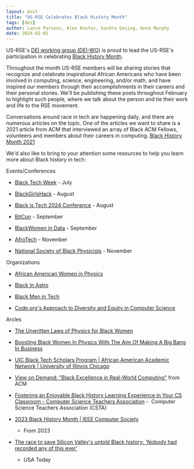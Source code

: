 ```yaml
---
layout: post
title: "US-RSE Celebrates Black History Month"
tags: [dei]
author: Lance Parsons, Alex Koufos, Sandra Gesing, Anna Murphy
date: 2024-02-01
---
```


US-RSE's [DEI working group (DEI-WG)](https://us-rse.org/wg/dei/) is proud to
lead the US-RSE's participation in celebrating [Black History
Month](https://www.blackhistorymonth.gov/).

Throughout the month US-RSE members will be sharing stories that recognize and
celebrate inspirational African Americans who have been involved in computing,
science, engineering, and/or math, and have inspired our members through their
accomplishments in their careers and their personal stories. We'll be
publishing these posts throughout February to highlight such people, where we
talk about the person and tie their work and life to the RSE movement.

Conversations around race in tech are happening daily, and there are numerous
articles on the topic. One of the articles we want to share is a 2021 article
from ACM that interviewed an array of Black ACM Fellows, volunteers and members
about their careers in computing. [Black History Month
2021](https://www.acm.org/diversity-inclusion/bhm-2021)

We'd also like to bring to your attention some resources to help you learn more
about Black history in tech:

Events/Conferences

- [Black Tech Week](https://www.blacktechweek.com/) - July

- [BlackGirlsHack](https://blackgirlshack.org/event-5495307) - August

- [Black is Tech 2024 Conference](https://blackistechconference.com/) - August

- [BitCon](https://bitcon.blacksintechnology.net/) - September

- [BlackWomen in Data](https://www.blackwomenindata.com/) - September

- [AfroTech](https://experience.afrotech.com/) - November

- [National Society of Black Physicists](https://nsbp.org/) - November

Organizations

- [African American Women in Physics](https://aawip.com/)

- [Black In Astro](https://www.blackinastro.com/)

- [Black Men in Tech](https://www.blkmenintech.com/about-us)

- [Code.org's Approach to Diversity and Equity in Computer Science](https://code.org/diversity)

Arcles

- [The Unwritten Laws of Physics for Black
  Women](https://www.wired.com/story/the-unwritten-laws-of-physics/)

- [Boosting Black Women In Physics With The Aim Of Making A Big Bang In
  Business](https://www.forbes.com/sites/jaredcouncil/2023/01/16/boosting-black-women-in-physics-with-the-aim-of-making-a-big-bang-in-business/)

- [UIC Black Tech Scholars Program | African American Academic Network |
  University of Illinois
  Chicago](https://aaan.uic.edu/student-engagement/uic-black-tech-scholars-program/)

- [View on Demand: "Black Excellence in Real-World
  Computing"](https://www.acm.org/diversity-inclusion/bhm-2023) from ACM

- [Fostering an Enjoyable Black History Learning Experience in Your CS
  Classroom - Computer Science Teachers
  Association](https://csteachers.org/fostering-an-enjoyable-black-history-learning-experience-in-your-cs-classroom/)
  -  Computer Science Teachers Association (CSTA)

- [2023 Black History Month | IEEE Computer
  Society](https://www.computer.org/publications/tech-news/insider-membership-news/2023-black-history-month)
  - From 2023

- [The race to save Silicon Valley's untold Black history: 'Nobody had recorded
  any of this
  ever'](https://www.usatoday.com/story/money/2023/06/07/silicon-valley-tech-black-history-roy-clay/70262081007/)
  - USA Today
